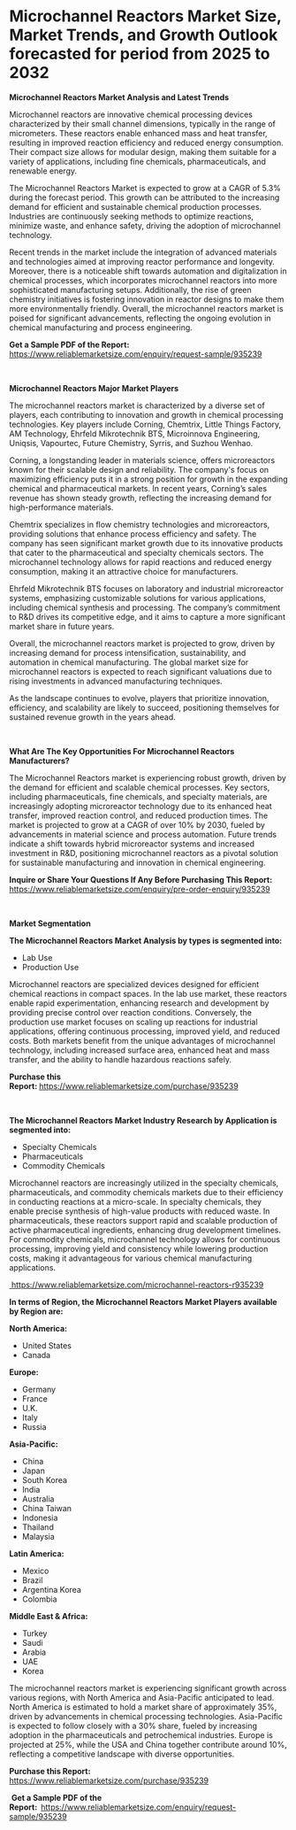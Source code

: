 <p><h1>Microchannel Reactors Market Size, Market Trends, and Growth Outlook forecasted for period from 2025 to 2032</h1></p><p><strong>Microchannel Reactors Market Analysis and Latest Trends</strong></p>
<p><p>Microchannel reactors are innovative chemical processing devices characterized by their small channel dimensions, typically in the range of micrometers. These reactors enable enhanced mass and heat transfer, resulting in improved reaction efficiency and reduced energy consumption. Their compact size allows for modular design, making them suitable for a variety of applications, including fine chemicals, pharmaceuticals, and renewable energy.</p><p>The Microchannel Reactors Market is expected to grow at a CAGR of 5.3% during the forecast period. This growth can be attributed to the increasing demand for efficient and sustainable chemical production processes. Industries are continuously seeking methods to optimize reactions, minimize waste, and enhance safety, driving the adoption of microchannel technology. </p><p>Recent trends in the market include the integration of advanced materials and technologies aimed at improving reactor performance and longevity. Moreover, there is a noticeable shift towards automation and digitalization in chemical processes, which incorporates microchannel reactors into more sophisticated manufacturing setups. Additionally, the rise of green chemistry initiatives is fostering innovation in reactor designs to make them more environmentally friendly. Overall, the microchannel reactors market is poised for significant advancements, reflecting the ongoing evolution in chemical manufacturing and process engineering.</p></p>
<p><strong>Get a Sample PDF of the Report:&nbsp;</strong> <a href="https://www.reliablemarketsize.com/enquiry/request-sample/935239?utm_campaign=1133&utm_medium=2&utm_source=Github&utm_content=ia&utm_term=18042025&utm_id=microchannel-reactors">https://www.reliablemarketsize.com/enquiry/request-sample/935239</a></p>
<p>&nbsp;</p>
<p><strong>Microchannel Reactors Major Market Players</strong></p>
<p><p>The microchannel reactors market is characterized by a diverse set of players, each contributing to innovation and growth in chemical processing technologies. Key players include Corning, Chemtrix, Little Things Factory, AM Technology, Ehrfeld Mikrotechnik BTS, Microinnova Engineering, Uniqsis, Vapourtec, Future Chemistry, Syrris, and Suzhou Wenhao.</p><p>Corning, a longstanding leader in materials science, offers microreactors known for their scalable design and reliability. The company's focus on maximizing efficiency puts it in a strong position for growth in the expanding chemical and pharmaceutical markets. In recent years, Corning’s sales revenue has shown steady growth, reflecting the increasing demand for high-performance materials.</p><p>Chemtrix specializes in flow chemistry technologies and microreactors, providing solutions that enhance process efficiency and safety. The company has seen significant market growth due to its innovative products that cater to the pharmaceutical and specialty chemicals sectors. The microchannel technology allows for rapid reactions and reduced energy consumption, making it an attractive choice for manufacturers.</p><p>Ehrfeld Mikrotechnik BTS focuses on laboratory and industrial microreactor systems, emphasizing customizable solutions for various applications, including chemical synthesis and processing. The company’s commitment to R&D drives its competitive edge, and it aims to capture a more significant market share in future years.</p><p>Overall, the microchannel reactors market is projected to grow, driven by increasing demand for process intensification, sustainability, and automation in chemical manufacturing. The global market size for microchannel reactors is expected to reach significant valuations due to rising investments in advanced manufacturing techniques.</p><p>As the landscape continues to evolve, players that prioritize innovation, efficiency, and scalability are likely to succeed, positioning themselves for sustained revenue growth in the years ahead.</p></p>
<p>&nbsp;</p>
<p><strong>What Are The Key Opportunities For Microchannel Reactors Manufacturers?</strong></p>
<p><p>The Microchannel Reactors market is experiencing robust growth, driven by the demand for efficient and scalable chemical processes. Key sectors, including pharmaceuticals, fine chemicals, and specialty materials, are increasingly adopting microreactor technology due to its enhanced heat transfer, improved reaction control, and reduced production times. The market is projected to grow at a CAGR of over 10% by 2030, fueled by advancements in material science and process automation. Future trends indicate a shift towards hybrid microreactor systems and increased investment in R&D, positioning microchannel reactors as a pivotal solution for sustainable manufacturing and innovation in chemical engineering.</p></p>
<p><strong>Inquire or Share Your Questions If Any Before Purchasing This Report:</strong> <a href="https://www.reliablemarketsize.com/enquiry/pre-order-enquiry/935239?utm_campaign=1133&utm_medium=2&utm_source=Github&utm_content=ia&utm_term=18042025&utm_id=microchannel-reactors">https://www.reliablemarketsize.com/enquiry/pre-order-enquiry/935239</a></p>
<p>&nbsp;</p>
<p><strong>Market Segmentation</strong></p>
<p><strong>The Microchannel Reactors Market Analysis by types is segmented into:</strong></p>
<p><ul><li>Lab Use</li><li>Production Use</li></ul></p>
<p><p>Microchannel reactors are specialized devices designed for efficient chemical reactions in compact spaces. In the lab use market, these reactors enable rapid experimentation, enhancing research and development by providing precise control over reaction conditions. Conversely, the production use market focuses on scaling up reactions for industrial applications, offering continuous processing, improved yield, and reduced costs. Both markets benefit from the unique advantages of microchannel technology, including increased surface area, enhanced heat and mass transfer, and the ability to handle hazardous reactions safely.</p></p>
<p><strong>Purchase this Report:&nbsp;</strong><a href="https://www.reliablemarketsize.com/purchase/935239?utm_campaign=1133&utm_medium=2&utm_source=Github&utm_content=ia&utm_term=18042025&utm_id=microchannel-reactors">https://www.reliablemarketsize.com/purchase/935239</a></p>
<p>&nbsp;</p>
<p><strong>The Microchannel Reactors Market Industry Research by Application is segmented into:</strong></p>
<p><ul><li>Specialty Chemicals</li><li>Pharmaceuticals</li><li>Commodity Chemicals</li></ul></p>
<p><p>Microchannel reactors are increasingly utilized in the specialty chemicals, pharmaceuticals, and commodity chemicals markets due to their efficiency in conducting reactions at a micro-scale. In specialty chemicals, they enable precise synthesis of high-value products with reduced waste. In pharmaceuticals, these reactors support rapid and scalable production of active pharmaceutical ingredients, enhancing drug development timelines. For commodity chemicals, microchannel technology allows for continuous processing, improving yield and consistency while lowering production costs, making it advantageous for various chemical manufacturing applications.</p></p>
<p><a href="https://www.reliablemarketsize.com/microchannel-reactors-r935239?utm_campaign=1133&utm_medium=2&utm_source=Github&utm_content=ia&utm_term=18042025&utm_id=microchannel-reactors">&nbsp;https://www.reliablemarketsize.com/microchannel-reactors-r935239</a></p>
<p><strong>In terms of Region, the Microchannel Reactors Market Players available by Region are:</strong></p>
<p>
    <p> <strong> North America: </strong>
        <ul>
            <li>United States</li>
            <li>Canada</li>
        </ul>
        </p> 
    <p> <strong> Europe: </strong>
        <ul>
            <li>Germany</li>
            <li>France</li>
            <li>U.K.</li>
            <li>Italy</li>
            <li>Russia</li>
        </ul>
        </p> 
    <p> <strong> Asia-Pacific: </strong>
        <ul>
            <li>China</li>
            <li>Japan</li>
            <li>South Korea</li>
            <li>India</li>
            <li>Australia</li>
            <li>China Taiwan</li>
            <li>Indonesia</li>
            <li>Thailand</li>
            <li>Malaysia</li>
        </ul>
        </p> 
    <p> <strong> Latin America: </strong>
        <ul>
            <li>Mexico</li>
            <li>Brazil</li>
            <li>Argentina Korea</li>
            <li>Colombia</li>
        </ul>
        </p> 
    <p> <strong> Middle East & Africa: </strong>
        <ul>
            <li>Turkey</li>
            <li>Saudi</li>
            <li>Arabia</li>
            <li>UAE</li>
            <li>Korea</li>
        </ul>
    </p>
    </p>
<p><p>The microchannel reactors market is experiencing significant growth across various regions, with North America and Asia-Pacific anticipated to lead. North America is estimated to hold a market share of approximately 35%, driven by advancements in chemical processing technologies. Asia-Pacific is expected to follow closely with a 30% share, fueled by increasing adoption in the pharmaceuticals and petrochemical industries. Europe is projected at 25%, while the USA and China together contribute around 10%, reflecting a competitive landscape with diverse opportunities.</p></p>
<p><strong>Purchase this Report: </strong><a href="https://www.reliablemarketsize.com/purchase/935239?utm_campaign=1133&utm_medium=2&utm_source=Github&utm_content=ia&utm_term=18042025&utm_id=microchannel-reactors">https://www.reliablemarketsize.com/purchase/935239</a></p>
<p>&nbsp;<strong>Get a Sample PDF of the Report:&nbsp;&nbsp;</strong><a href="https://www.reliablemarketsize.com/enquiry/request-sample/935239?utm_campaign=1133&utm_medium=2&utm_source=Github&utm_content=ia&utm_term=18042025&utm_id=microchannel-reactors">https://www.reliablemarketsize.com/enquiry/request-sample/935239</a></p>
<p><strong></strong></p>
<p><p></p><p></p><p></p></p>
